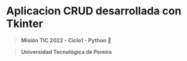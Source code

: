 # Aplicacion CRUD desarrollada con Tkinter

> **Misión TIC 2022 - Ciclo1 - Python :snake:**

> **Universidad Tecnológica de Pereira**
